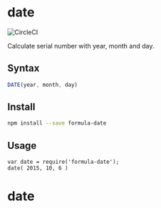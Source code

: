# date

![CircleCI](https://circleci.com/gh/FormulaPages/date.svg?style=shield&circle-token=:circle-token)

Calculate serial number with year, month and day.

## Syntax

```js
DATE(year, month, day)
```

## Install

```sh
npm install --save formula-date
```

## Usage

```
var date = require('formula-date');
date( 2015, 10, 6 )
```
# date
